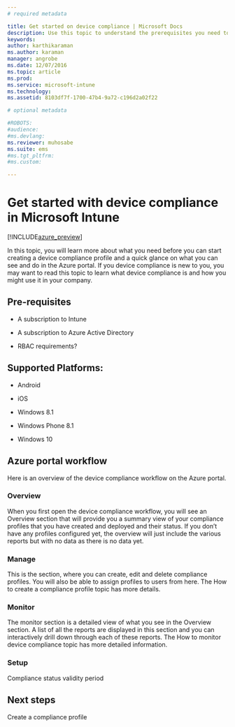 ```yaml
---
# required metadata

title: Get started on device compliance | Microsoft Docs
description: Use this topic to understand the prerequisites you need to create compliance profiles in Microsoft Intune
keywords:
author: karthikaramanms.author: karaman
manager: angrobe
ms.date: 12/07/2016
ms.topic: article
ms.prod:
ms.service: microsoft-intune
ms.technology:
ms.assetid: 8103df7f-1700-47b4-9a72-c196d2a02f22

# optional metadata

#ROBOTS:
#audience:
#ms.devlang:
ms.reviewer: muhosabe
ms.suite: ems
#ms.tgt_pltfrm:
#ms.custom:

---
```


# Get started with device compliance in Microsoft Intune


[!INCLUDE[azure_preview](../includes/azure_preview.md)]

In this topic, you will learn more about what you need before you can start creating a device compliance profile and a quick glance on what you can see and do in the Azure portal. If you device compliance is new
to you, you may want to read this topic to learn what device compliance
is and how you might use it in your company.

##  Pre-requisites


-   A subscription to Intune

-   A subscription to Azure Active Directory

-   RBAC requirements?

##  Supported Platforms:


-   Android

-   iOS

-   Windows 8.1

-   Windows Phone 8.1

-   Windows 10

##  Azure portal workflow


Here is an overview of the device compliance workflow on the Azure
portal.

### Overview

When you first open the device compliance workflow, you will see an
Overview section that will provide you a summary view of your compliance
profiles that you have created and deployed and their status. If you
don’t have any profiles configured yet, the overview will just include
the various reports but with no data as there is no data yet.

### Manage

This is the section, where you can create, edit and delete compliance
profiles. You will also be able to assign profiles to users from here.
The How to create a compliance profile topic has more details.

### Monitor

The monitor section is a detailed view of what you see in the Overview
section. A list of all the reports are displayed in this section and you
can interactively drill down through each of these reports. The How to
monitor device compliance topic has more detailed information.

### Setup

Compliance status validity period

##  Next steps


Create a compliance profile
